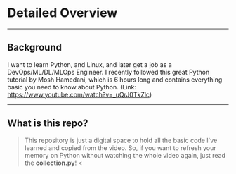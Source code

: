 # Detailed Overview
***
## Background
I want to learn Python, and Linux, and later get a job as a DevOps/ML/DL/MLOps Engineer. I recently followed this great Python tutorial by Mosh Hamedani, which is 6 hours long and contains everything basic you need to know about Python.  (Link: https://www.youtube.com/watch?v=_uQrJ0TkZlc)
***
## What is this repo?
> This repository is just a digital space to hold all the basic code I've learned and copied from the video. So, if you want to refresh your memory on Python without watching the whole video again, just read the **collection.py**! <
